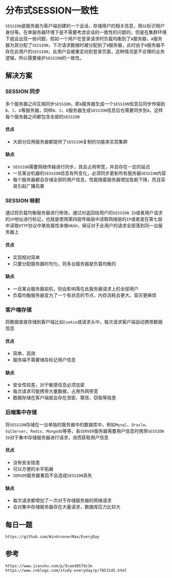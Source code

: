 # 分布式SESSION一致性
`SESSION`是服务器为客户端创建的一个会话，存储用户的相关信息，用以标识用户身份等。在单服务器环境下是不需要考虑会话的一致性的问题的，但是在集群环境下就会出现一些问题，假如一个用户在登录请求时负载均衡到了`A`服务器，`A`服务器为其分配了`SESSION`，下次请求数据时被分配到了`B`服务器，此时由于`B`服务器不存在此用户的`SESSION`，此用户会被重定向到登录页面，这种情况是不合理的业务逻辑，所以需要维护`SESSION`的一致性。

## 解决方案

### SESSION 同步
多个服务器之间互相同步`SESSION`，即`A`服务器生成一个`SESSION`信息后同步传输到`B`、`C`、`D`等服务器，同样`B`、`C`、`D`服务器生成`SESSION`信息后也需要同步到`A`，这样每个服务器之间都包含全部的`SESSION`

#### 优点
* 大部分应用服务器都提供了`SESSION`复制的功能来实现集群

#### 缺点
* `SESSION`需要网络传输进行同步，其会占用带宽，并且存在一定的延迟
* 一旦某台机器的`SESSION`信息有所变化，必须同步更新所有服务器`SESSION`内容
* 每个服务器都会存储全部的用户信息，性能随着服务器增加急剧下降，而且容易引起广播风暴

### SESSION 映射

通过将负载均衡服务器进行修改，通过对返回给用户的`SESSION ID`或者用户请求的`IP`地址进行标记，也就是使用第四层传输层中读取网络层的`IP`或者是在第七层中读取`HTTP`协议中某些属性来做`HASH`，保证对于此用户的请求全部落到同一台服务器上

#### 优点
* 实现相对简单
* 只要分配服务器时均匀，则多台服务器是负载均衡的

#### 缺点
* 一旦某台服务器宕机，则会影响落在此服务器请求上的全部用户
* 负载均衡服务器变为了一个有状态的节点，内存消耗会更大，容灾更麻烦

### 客户端存储
将数据直接存储到客户端比如`Cookie`或请求头中，每次请求客户端自动携带数据信息

#### 优点
* 简单，高效
* 服务端不需要储存标记用户信息

#### 缺点
* 安全性较差，对于敏感信息必须加密
* 每次请求可能携带大量数据，占用外网带宽
* 数据存储在客户端就会存在泄密、篡改、窃取等隐患

### 后端集中存储
将`SESSION`存储在一台单独的服务器中的数据库中，例如`Mysql`、`Oracle`、`SqlServer`、`Redis`、`Mongodb`等等，各`SERVER`服务器需要用户信息时携带`SESSION ID`对于集中存储服务器进行请求，进而获取用户信息

#### 优点
* 没有安全隐患
* 可以方便的水平拓展
* `SERVER`服务器重启不会造成`SESSION`丢失

#### 缺点
* 每次请求都增加了一次对于存储服务器的网络请求
* 会对集中存储服务器存在大量请求，数据库压力比较大

## 每日一题

```
https://github.com/WindrunnerMax/EveryDay
```

## 参考

```
https://www.jianshu.com/p/5caed857dc3e
https://www.cnblogs.com/study-everyday/p/7853145.html
```
